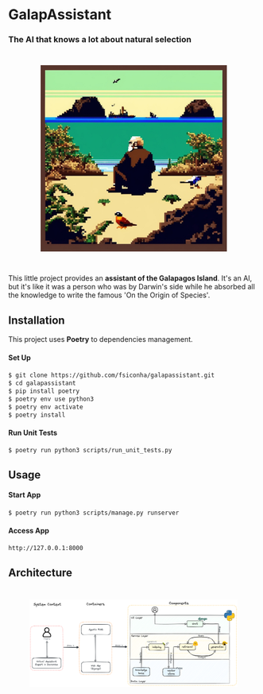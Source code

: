# GalapAssistant
### The AI that knows a lot about natural selection

<p align="center" style="margin: 3em">
  <a href="https://github.com/fsiconha/galapassistant">
    <img src="docs/galapassistant-img.png" alt="galapassistant"/ width="375">
  </a>
</p>

This little project provides an **assistant of the Galapagos Island**.
It's an AI, but it's like it was a person who was by Darwin's side while he absorbed all the knowledge to write the famous 'On the Origin of Species'.

## Installation

This project uses **Poetry** to dependencies management.

#### Set Up
```
$ git clone https://github.com/fsiconha/galapassistant.git
$ cd galapassistant
$ pip install poetry
$ poetry env use python3
$ poetry env activate
$ poetry install
```

#### Run Unit Tests
```
$ poetry run python3 scripts/run_unit_tests.py
```

## Usage

#### Start App
```
$ poetry run python3 scripts/manage.py runserver
```

#### Access App
```
http://127.0.0.1:8000
```

## Architecture

<p align="center" style="margin: 3em">
  <a href="https://github.com/fsiconha/galapassistant">
    <img src="docs/galapassistant-architecture.png" alt="galapassistant"/ width="900">
  </a>
</p>

